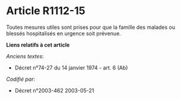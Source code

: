 # Article R1112-15

Toutes mesures utiles sont prises pour que la famille des malades ou blessés hospitalisés en urgence soit prévenue.

**Liens relatifs à cet article**

_Anciens textes_:

  - Décret n°74-27 du 14 janvier 1974 - art. 6 (Ab)

_Codifié par_:

  - Décret n°2003-462 2003-05-21
